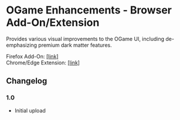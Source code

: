 # OGame Enhancements - Browser Add-On/Extension

Provides various visual improvements to the OGame UI, including de-emphasizing premium dark matter features.

Firefox Add-On: [[link]]()  
Chrome/Edge Extension: [[link]]()

## Changelog

### 1.0

- Initial upload